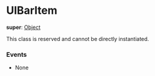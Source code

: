 # UIBarItem

**super**: [Object](Object.md)

This class is reserved and cannot be directly instantiated.

### Events

* None</ul>

</ul>

